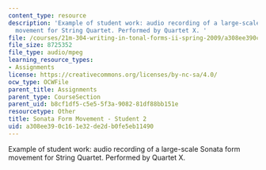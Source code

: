 ```yaml
---
content_type: resource
description: 'Example of student work: audio recording of a large-scale Sonata form
  movement for String Quartet. Performed by Quartet X. '
file: /courses/21m-304-writing-in-tonal-forms-ii-spring-2009/a308ee390c161e32de2db0fe5eb11490_quartet2.mp3
file_size: 8725352
file_type: audio/mpeg
learning_resource_types:
- Assignments
license: https://creativecommons.org/licenses/by-nc-sa/4.0/
ocw_type: OCWFile
parent_title: Assignments
parent_type: CourseSection
parent_uid: b8cf1df5-c5e5-5f3a-9082-81df88bb151e
resourcetype: Other
title: Sonata Form Movement - Student 2
uid: a308ee39-0c16-1e32-de2d-b0fe5eb11490
---
```

Example of student work: audio recording of a large-scale Sonata form movement for String Quartet. Performed by Quartet X. 